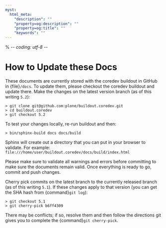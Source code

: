 ```yaml
---
myst:
  html_meta:
    "description": ""
    "property=og:description": ""
    "property=og:title": ""
    "keywords": ""
---
```


% -*- coding: utf-8 -*-

# How to Update these Docs

These documents are currently stored with the coredev buildout in GitHub in {file}`/docs`.
To update them,
please checkout the coredev buildout and update there.
Make the changes on the latest version branch (as of this writing `5.2`):

```
> git clone git@github.com:plone/buildout.coredev.git
> cd buildout.coredev
> git checkout 5.2
```

To test your changes locally, re-run buildout and then:

```
> bin/sphinx-build docs docs/build
```

Sphinx will create out a directory that you can put in your browser to validate.
For example: `file:///home/user/buildout.coredev/docs/build/index.html`

Please make sure to validate all warnings and errors before committing to make sure the documents remain valid.
Once everything is ready to go, commit and push changes.

Cherry pick commits on the latest branch to the currently released branch (as of this writing `5.1`).
If these changes apply to that version (you can get the SHA hash from {command}`git log`):

```
> git checkout 5.1
> git cherry-pick b6ff4309
```

There may be conflicts; if so, resolve them and then follow the directions git gives you to complete
the {command}`git cherry-pick`.
